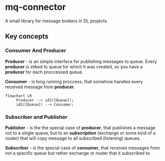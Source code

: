 # mq-connector

A small library for message brokers in DL projects.

## Key concepts

### Consumer And Producer

**Producer** - is an simple interface for publishing messages to queue.
Every **producer** is stiked to queue for which it was created, so you have
a **producer** for each proccessed queue.

**Consumer** - is long running proccess, that somehow handles every received
message from **producer**. 
 
```mermaid
flowchart LR
     Producer --> id1([Queue]);
     id1([Queue]) --> Consumer;
```

### Subscriber and Publisher

**Publisher** - is the the special case of **producer**, that publishes a message
not to a single queue, but to an _**subscription**_ (exchange or some kind of a router)
that will copy message to all subscribed (listening) queues.

**Subscriber** - is the special case of **consumer**, that receives messages from not
a specific queue but rather exchange or router that it subscribed to.
